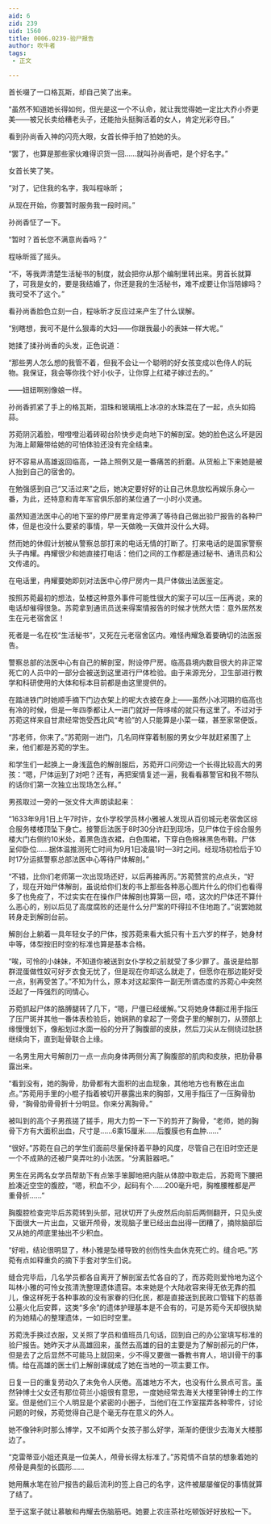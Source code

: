```yaml
---
aid: 6
zid: 239
uid: 1560
title: 0006.0239-验尸报告
author: 吹牛者
tags: 
 - 正文

---
```




  首长啜了一口格瓦斯，却自己笑了出来。

  “虽然不知道她长得如何，但光是这一个不认命，就让我觉得她一定比大乔小乔更美——被兄长卖给糟老头子，还能抬头挺胸活着的女人，肯定光彩夺目。”

  看到孙尚香入神的闪亮大眼，女首长伸手拍了拍她的头。

  “罢了，也算是那些家伙难得识货一回……就叫孙尚香吧，是个好名字。”

  女首长笑了笑。

  “对了，记住我的名字，我叫程咏昕；

  从现在开始，你要暂时服务我一段时间。”

  孙尚香怔了一下。

  “暂时？首长您不满意尚香吗？”

  程咏昕摇了摇头。

  “不，等我弄清楚生活秘书的制度，就会把你从那个编制里转出来。男首长就算了，可我是女的，要是我结婚了，你还是我的生活秘书，难不成要让你当陪嫁吗？我可受不了这个。”

  看孙尚香脸色立刻一白，程咏昕才反应过来产生了什么误解。

  “别瞎想，我可不是什么狠毒的大妇——你跟我最小的表妹一样大呢。”

  她揉了揉孙尚香的头发，正色说道：

  “那些男人怎么想的我管不着，但我不会让一个聪明的好女孩变成以色侍人的玩物。我保证，我会等你找个好小伙子，让你穿上红裙子嫁过去的。”

  ——妞妞啊别像娘一样。

  孙尚香抓紧了手上的格瓦斯，泪珠和玻璃瓶上冰凉的水珠混在了一起，点头如捣蒜。

  苏菀阴沉着脸，噔噔噔沿着砖砌台阶快步走向地下的解剖室。她的脸色这么坏是因为海上颠簸带给她的可怕体验还没有完全结束。

  好不容易从高雄返回临高，一路上照例又是一番痛苦的折磨。从货船上下来她是被人抬到自己的宿舍的。

  在勉强感到自己“又活过来”之后，她决定要好好的让自己休息放松再娱乐身心一番，为此，还特意和青年军官俱乐部的某位通了一小时小灵通。

  虽然知道法医中心的地下室的停尸房里肯定停满了等待自己做出验尸报告的各种尸体，但是也没什么要紧的事情，早一天做晚一天做并没什么大碍。

  然而她的休假计划被从警察总部打来的电话无情的打断了。打来电话的是国家警察头子冉耀。冉耀很少和她直接打电话：他们之间的工作都是通过秘书、通讯员和公文传递的。

  在电话里，冉耀要她即刻对法医中心停尸房内一具尸体做出法医鉴定。

  按照苏菀最初的想法，坠楼这种意外事件可能性很大的案子可以压一压再说，来的电话却催得很急。苏菀拿到通讯员送来得案情报告的时候才恍然大悟：意外居然发生在元老宿舍区！

  死者是一名在校“生活秘书”，又死在元老宿舍区内。难怪冉耀急着要确切的法医报告。

  警察总部的法医中心有自己的解剖室，附设停尸房。临高县境内数目很大的非正常死亡的人员中的一部分会被送到这里进行尸体检验。由于来源充分，卫生部进行教学和科研使用的大体和标本目前都是由这里提供的。

  在踏进铁门时她顺手摘下门边衣架上的呢大衣披在身上——虽然小冰河期的临高也有冷的时候，但是一年四季都让人一进门就好一阵哆嗦的就只有这里了。不过对于苏菀这样来自甘肃经常饱受西北风“考验”的人只能算是小菜一碟，甚至家常便饭。

  “苏老师，你来了。”苏菀刚一进门，几名同样穿着制服的男女少年就赶紧围了上来，他们都是苏菀的学生。

  和学生们一起换上一身浅蓝色的解剖服后，苏菀开口问旁边一个长得比较高大的男孩：“嗯，尸体运到了对吧？还有，再把案情复述一遍，我看看慕警官和我不带队的话你们第一次独立出现场怎么样。”

  男孩取过一旁的一张文件大声朗读起来：

  “1633年9月1日上午7时许，女仆学校学员林小雅被人发现从百仞城元老宿舍区综合服务楼楼顶坠下身亡。接警后法医于8时30分许赶到现场，见尸体位于综合服务楼大门右侧约10米处，着黑色连衣裙，白色围裙，下穿白色棉袜黑色布鞋。尸体呈仰卧位……据体温推测死亡时间为9月1日凌晨1时—3时之间。经现场初检后于10时17分运抵警察总部法医中心等待尸体解剖。”

  “不错，比你们老师第一次出现场还好，以后再接再厉。”苏菀赞赏的点点头，“好了，现在开始尸体解剖，虽说给你们发的书上那些各种恶心图片什么的你们也看得多了也免疫了，不过实实在在操作尸体解剖也算第一回，唔，这次的尸体还不算什么恶心的，别以后见了高度腐败的还是什么分尸案的吓得拉不住地跑了。”说罢她就转身走到解剖台前。

  解剖台上躺着一具年轻女子的尸体，按苏菀来看大抵只有十五六岁的样子，她身材中等，体型按旧时空的标准也算是基本合格。

  “唉，可怜的小妹妹，不知道你被送到女仆学校之前就受了多少罪了。虽说是给那群混蛋做性奴可好歹衣食无忧了，但是现在你却这么就走了，但愿你在那边能好受一点，别再受苦了。”不知为什么，原本对这起案件一副无所谓态度的苏菀心中突然泛起了一阵强烈的同情心。

  苏菀抓起尸体的胳膊腿转了几下，“嗯，尸僵已经缓解。”又将她身体翻过用手指压了压尸斑并其他一番体表检验后，她娴熟的拿起了一旁盘子里的解剖刀，从颈部上缘慢慢划下，像船划过水面一般的分开了胸腹部的皮肤，然后刀尖从左侧绕过肚脐继续向下，直到耻骨联合上缘。

  一名男生用大号解剖刀一点一点向身体两侧分离了胸腹部的肌肉和皮肤，把肋骨暴露出来。

  “看到没有，她的胸骨，肋骨都有大面积的出血现象，其他地方也有散在出血点。”苏菀用手里的小棍子指着被切开暴露出来的胸部，又用手指压了一压胸骨肋骨，“胸骨肋骨骨折十分明显。你来分离胸骨。”

  被叫到的高个子男孩搓了搓手，用大力剪一下一下的剪开了胸骨，“老师，她的胸骨下方有大面积出血，尺寸是……6乘15厘米……后腹膜也有血肿……”

  “很好。”苏菀在自己的学生们面前尽量保持着平静的风度，尽管自己在旧时空还是一个不成熟的还被尸臭弄吐的小法医。“分离脏器吧。”

  男生在另两名女学员帮助下有点笨手笨脚地把内脏从体腔中取走后，苏菀弯下腰把脸凑近空空的腹腔，“嗯，积血不少，起码有个……200毫升吧，胸椎腰椎都是严重骨折……”

  胸腹腔检查完毕后苏菀转到头部，冠状切开了头皮然后向前后两侧翻开，只见头皮下面很大一片出血，又锯开颅骨，发现脑子里已经出血出得一团糟了，摘除脑部后又从她的颅底里抽出不少积血。

  “好啦，结论很明显了，林小雅是坠楼导致的创伤性失血休克死亡的。缝合吧。”苏菀有点如释重负的摘下手套对学生们说。

  缝合完毕后，几名学员都各自离开了解剖室去忙各自的了，而苏菀则爱怜地为这个叫林小雅的可怜女孩清洗整理遗体遗容。本来她是个大陆收容来得无依无靠的孤儿，像这样死于各种事故的没有家眷的归化民，都是直接送到民政口管辖下的慈善公墓火化后安葬，这类“多余”的遗体护理基本是不会有的，可是苏菀今天却很执拗的为她精心的整理遗体，一如旧时空里。

  苏菀洗手换过衣服，又关照了学员和值班员几句话，回到自己的办公室填写标准的验尸报告。她昨天才从高雄回来，虽然去高雄的目的主要是为了解剖郝元的尸体，但是去了之后显然不可能马上就回来，少不得又要做一番教书育人，培训骨干的事情。给在高雄的医士们上解剖课就成了她在当地的一项主要工作。

  日复一日的重复劳动久了未免令人厌倦。高雄地方不大，也没有什么景点可言。虽然钟博士父女还有那位荷兰小姐很有意思，一度她经常去海关大楼里钟博士的工作室。但是他们三个人明显是个紧密的小圈子，当他们在工作室摆弄各种零件，讨论问题的时候，苏菀觉得自己是个毫无存在意义的外人。

  她不像钟利时那么博学，又不如两个女孩子那么好学，渐渐的便很少去海关大楼那边了。

  “克雷蒂亚小姐还真是一位美人，颅骨长得太标准了。”苏菀情不自禁的想象着她的颅骨是典型的长圆形……

  她用蘸水笔在验尸报告的最后流利的签上自己的名字，这件被屡屡催促的事情就算了结了。

  至于这案子就让慕敏和冉耀去伤脑筋吧。她要上农庄茶社吃顿饭好好放松一下。


